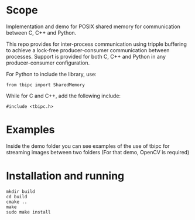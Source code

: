 # Scope

Implementation and demo for POSIX shared memory for communication between C, C++ and Python.

This repo provides for inter-process communication using tripple buffering to achieve a lock-free producer-consumer communication between processes.
Support is provided for both C, C++ and Python in any producer-consumer configuration. 

For Python to include the library, use: 
```
from tbipc import SharedMemory
```

While for C and C++, add the following include:
```
#include <tbipc.h>
```

# Examples

Inside the demo folder you can see examples of the use of tbipc for streaming images between two folders (For that demo, OpenCV is required)

# Installation and running
```
mkdir build
cd build
cmake ..
make
sudo make install
```
